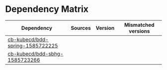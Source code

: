 # Dependency Matrix

Dependency | Sources | Version | Mismatched versions
---------- | ------- | ------- | -------------------
[cb-kubecd/bdd-spring-1585722225](https://github.com/cb-kubecd/bdd-spring-1585722225.git) |  | []() | 
[cb-kubecd/bdd-sbhg-1585723266](https://github.com/cb-kubecd/bdd-sbhg-1585723266.git) |  | []() | 

